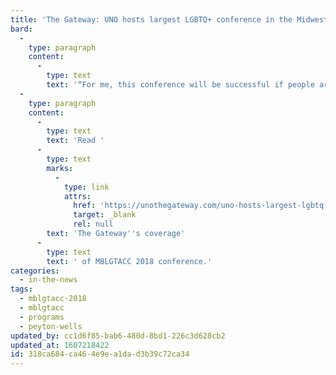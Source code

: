 ```yaml
---
title: 'The Gateway: UNO hosts largest LGBTQ+ conference in the Midwest, counter-protests WBC'
bard:
  -
    type: paragraph
    content:
      -
        type: text
        text: '“For me, this conference will be successful if people are having a really good time and feel like they learned something afterward,” MBLGTACC 2018 planner Peyton Wells told The Gateway, the student newspaper at the University of Nebraska-Omaha. “I’m excited to see people’s feedback after the conference, both what they enjoyed and what future MBLGTACCs can work on.”'
  -
    type: paragraph
    content:
      -
        type: text
        text: 'Read '
      -
        type: text
        marks:
          -
            type: link
            attrs:
              href: 'https://unothegateway.com/uno-hosts-largest-lgbtq-conference-midwest-counter-protests-wbc/'
              target: _blank
              rel: null
        text: 'The Gateway''s coverage'
      -
        type: text
        text: ' of MBLGTACC 2018 conference.'
categories:
  - in-the-news
tags:
  - mblgtacc-2018
  - mblgtacc
  - programs
  - peyton-wells
updated_by: cc1d6f85-bab6-480d-8bd1-226c3d628cb2
updated_at: 1607218422
id: 318ca684-ca46-4e9e-a1da-d3b39c72ca34
---
```

